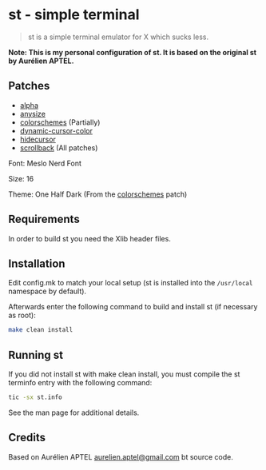 # st - simple terminal

> st is a simple terminal emulator for X which sucks less.

**Note: This is my personal configuration of st. It is based on the original st by Aurélien APTEL.**

## Patches

- [alpha](https://st.suckless.org/patches/alpha/)
- [anysize](https://st.suckless.org/patches/anysize/)
- [colorschemes](https://st.suckless.org/patches/colorschemes/) (Partially)
- [dynamic-cursor-color](https://st.suckless.org/patches/dynamic-cursor-color/)
- [hidecursor](https://st.suckless.org/patches/hidecursor/)
- [scrollback](https://st.suckless.org/patches/scrollback/) (All patches)

Font: Meslo Nerd Font

Size: 16

Theme: One Half Dark (From the [colorschemes](https://st.suckless.org/patches/colorschemes/) patch)

## Requirements

In order to build st you need the Xlib header files.

## Installation

Edit config.mk to match your local setup (st is installed into the `/usr/local` namespace by default).

Afterwards enter the following command to build and install st (if necessary as root):

```sh
make clean install
```

## Running st

If you did not install st with make clean install, you must compile
the st terminfo entry with the following command:

```sh
tic -sx st.info
```

See the man page for additional details.

## Credits

Based on Aurélien APTEL <aurelien.aptel@gmail.com> bt source code.